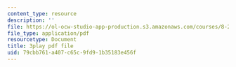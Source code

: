 ```yaml
---
content_type: resource
description: ''
file: https://ol-ocw-studio-app-production.s3.amazonaws.com/courses/8-20-introduction-to-special-relativity-january-iap-2021/79cbb761a407c65c9fd91b35183e456f_gtQ046Tu2S4.pdf
file_type: application/pdf
resourcetype: Document
title: 3play pdf file
uid: 79cbb761-a407-c65c-9fd9-1b35183e456f
---
```

